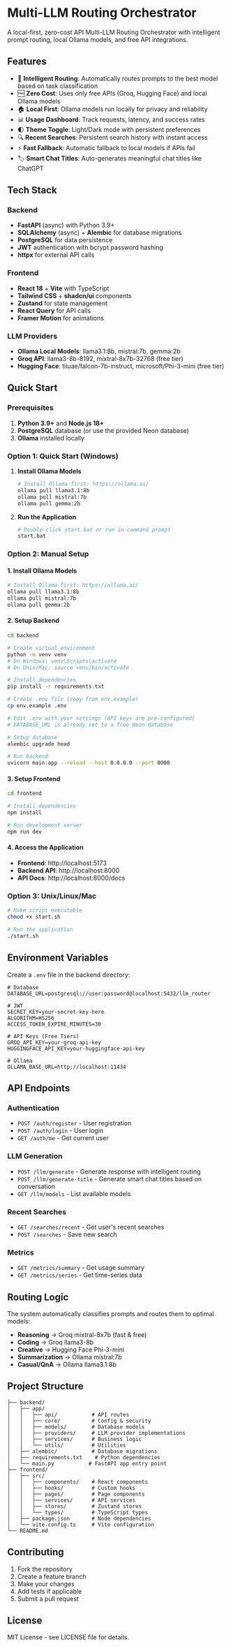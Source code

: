# Multi-LLM Routing Orchestrator

A local-first, zero-cost API Multi-LLM Routing Orchestrator with intelligent prompt routing, local Ollama models, and free API integrations.

## Features

- 🧠 **Intelligent Routing**: Automatically routes prompts to the best model based on task classification
- 🆓 **Zero Cost**: Uses only free APIs (Groq, Hugging Face) and local Ollama models
- 🏠 **Local First**: Ollama models run locally for privacy and reliability
- 📊 **Usage Dashboard**: Track requests, latency, and success rates
- 🌓 **Theme Toggle**: Light/Dark mode with persistent preferences
- 🔍 **Recent Searches**: Persistent search history with instant access
- ⚡ **Fast Fallback**: Automatic fallback to local models if APIs fail
- 🏷️ **Smart Chat Titles**: Auto-generates meaningful chat titles like ChatGPT

## Tech Stack

### Backend
- **FastAPI** (async) with Python 3.9+
- **SQLAlchemy** (async) + **Alembic** for database migrations
- **PostgreSQL** for data persistence
- **JWT** authentication with bcrypt password hashing
- **httpx** for external API calls

### Frontend
- **React 18** + **Vite** with TypeScript
- **Tailwind CSS** + **shadcn/ui** components
- **Zustand** for state management
- **React Query** for API calls
- **Framer Motion** for animations

### LLM Providers
- **Ollama Local Models**: llama3.1:8b, mistral:7b, gemma:2b
- **Groq API**: llama3-8b-8192, mixtral-8x7b-32768 (free tier)
- **Hugging Face**: tiiuae/falcon-7b-instruct, microsoft/Phi-3-mini (free tier)

## Quick Start

### Prerequisites

1. **Python 3.9+** and **Node.js 18+**
2. **PostgreSQL** database (or use the provided Neon database)
3. **Ollama** installed locally

### Option 1: Quick Start (Windows)

1. **Install Ollama Models**
   ```bash
   # Install Ollama first: https://ollama.ai/
   ollama pull llama3.1:8b
   ollama pull mistral:7b
   ollama pull gemma:2b
   ```

2. **Run the Application**
   ```bash
   # Double-click start.bat or run in command prompt
   start.bat
   ```

### Option 2: Manual Setup

#### 1. Install Ollama Models
```bash
# Install Ollama first: https://ollama.ai/
ollama pull llama3.1:8b
ollama pull mistral:7b
ollama pull gemma:2b
```

#### 2. Setup Backend
```bash
cd backend

# Create virtual environment
python -m venv venv
# On Windows: venv\Scripts\activate
# On Unix/Mac: source venv/bin/activate

# Install dependencies
pip install -r requirements.txt

# Create .env file (copy from env.example)
cp env.example .env

# Edit .env with your settings (API keys are pre-configured)
# DATABASE_URL is already set to a free Neon database

# Setup database
alembic upgrade head

# Run backend
uvicorn main:app --reload --host 0.0.0.0 --port 8000
```

#### 3. Setup Frontend
```bash
cd frontend

# Install dependencies
npm install

# Run development server
npm run dev
```

#### 4. Access the Application

- **Frontend**: http://localhost:5173
- **Backend API**: http://localhost:8000
- **API Docs**: http://localhost:8000/docs

### Option 3: Unix/Linux/Mac

```bash
# Make script executable
chmod +x start.sh

# Run the application
./start.sh
```

## Environment Variables

Create a `.env` file in the backend directory:

```env
# Database
DATABASE_URL=postgresql://user:password@localhost:5432/llm_router

# JWT
SECRET_KEY=your-secret-key-here
ALGORITHM=HS256
ACCESS_TOKEN_EXPIRE_MINUTES=30

# API Keys (Free Tiers)
GROQ_API_KEY=your-groq-api-key
HUGGINGFACE_API_KEY=your-huggingface-api-key

# Ollama
OLLAMA_BASE_URL=http://localhost:11434
```

## API Endpoints

### Authentication
- `POST /auth/register` - User registration
- `POST /auth/login` - User login
- `GET /auth/me` - Get current user

### LLM Generation
- `POST /llm/generate` - Generate response with intelligent routing
- `POST /llm/generate-title` - Generate smart chat titles based on conversation
- `GET /llm/models` - List available models

### Recent Searches
- `GET /searches/recent` - Get user's recent searches
- `POST /searches` - Save new search

### Metrics
- `GET /metrics/summary` - Get usage summary
- `GET /metrics/series` - Get time-series data

## Routing Logic

The system automatically classifies prompts and routes them to optimal models:

- **Reasoning** → Groq mixtral-8x7b (fast & free)
- **Coding** → Groq llama3-8b
- **Creative** → Hugging Face Phi-3-mini
- **Summarization** → Ollama mistral:7b
- **Casual/QnA** → Ollama llama3.1:8b

## Project Structure

```
├── backend/
│   ├── app/
│   │   ├── api/           # API routes
│   │   ├── core/          # Config & security
│   │   ├── models/        # Database models
│   │   ├── providers/     # LLM provider implementations
│   │   ├── services/      # Business logic
│   │   └── utils/         # Utilities
│   ├── alembic/           # Database migrations
│   ├── requirements.txt    # Python dependencies
│   └── main.py           # FastAPI app entry point
├── frontend/
│   ├── src/
│   │   ├── components/    # React components
│   │   ├── hooks/         # Custom hooks
│   │   ├── pages/         # Page components
│   │   ├── services/      # API services
│   │   ├── stores/        # Zustand stores
│   │   └── types/         # TypeScript types
│   ├── package.json       # Node dependencies
│   └── vite.config.ts     # Vite configuration
└── README.md
```

## Contributing

1. Fork the repository
2. Create a feature branch
3. Make your changes
4. Add tests if applicable
5. Submit a pull request

## License

MIT License - see LICENSE file for details.
